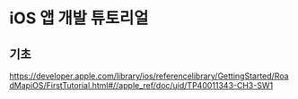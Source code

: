 iOS 앱 개발 튜토리얼
====================

기초
----

<https://developer.apple.com/library/ios/referencelibrary/GettingStarted/RoadMapiOS/FirstTutorial.html#//apple_ref/doc/uid/TP40011343-CH3-SW1>
